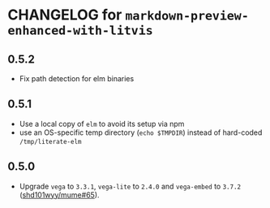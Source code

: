 # CHANGELOG for `markdown-preview-enhanced-with-litvis`

## 0.5.2

* Fix path detection for elm binaries

## 0.5.1

* Use a local copy of `elm` to avoid its setup via npm
* use an OS-specific temp directory (`echo $TMPDIR`) instead of hard-coded `/tmp/literate-elm`

## 0.5.0

* Upgrade `vega` to `3.3.1`, `vega-lite` to `2.4.0` and `vega-embed` to `3.7.2` ([shd101wyy/mume#65](https://github.com/shd101wyy/mume/pull/65)).
